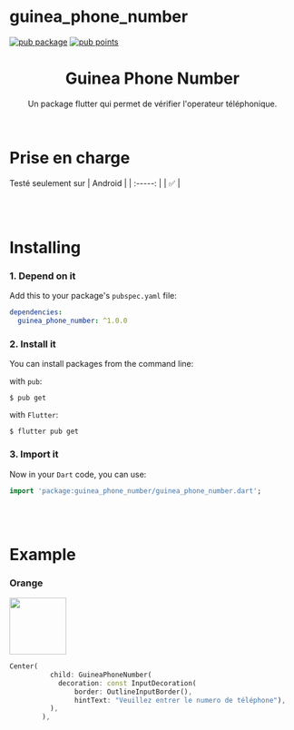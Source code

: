 # guinea_phone_number
[![pub package](https://img.shields.io/pub/v/animated_hint_textfield.svg)](https://pub.dev/packages/animated_hint_textfield)
[![pub points](https://img.shields.io/pub/points/animated_hint_textfield?color=2E8B57&label=pub%20points)](https://pub.dev/packages/animated_hint_textfield/score)

<h1 align="center">Guinea Phone Number</h1>

<p align="center">Un package flutter qui permet de vérifier l'operateur téléphonique.</p><br>

# Prise en charge
Testé seulement sur
| Android |
| :-----: | 
|   ✅    | 

<br><br>

# Installing
 
### 1. Depend on it

Add this to your package's `pubspec.yaml` file:

```yaml
dependencies:
  guinea_phone_number: ^1.0.0
```

### 2. Install it

You can install packages from the command line:

with `pub`:

```
$ pub get
```

with `Flutter`:

```
$ flutter pub get
```

### 3. Import it

Now in your `Dart` code, you can use:

```dart
import 'package:guinea_phone_number/guinea_phone_number.dart';
```

<br><br>

# Example

### Orange
<img src="https://github.com/4n-d3er-git/guinea_phone_number/blob/main/exampleorange.png?raw=true" align = "top" height = "100px">

```dart
Center(
          child: GuineaPhoneNumber(
            decoration: const InputDecoration(
                border: OutlineInputBorder(),
                hintText: "Veuillez entrer le numero de téléphone"),
          ),
        ),
```

